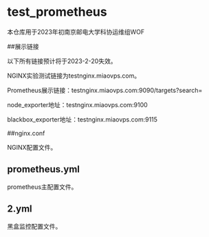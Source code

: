 # test_prometheus
本仓库用于2023年初南京邮电大学科协运维组WOF

##展示链接

以下所有链接预计将于2023-2-20失效。

NGINX实验测试链接为testnginx.miaovps.com。

Prometheus展示链接：testnginx.miaovps.com:9090/targets?search=

node_exporter地址：testnginx.miaovps.com:9100

blackbox_exporter地址：testnginx.miaovps.com:9115

##nginx.conf

NGINX配置文件。

## prometheus.yml

prometheus主配置文件。

## 2.yml

黑盒监控配置文件。
